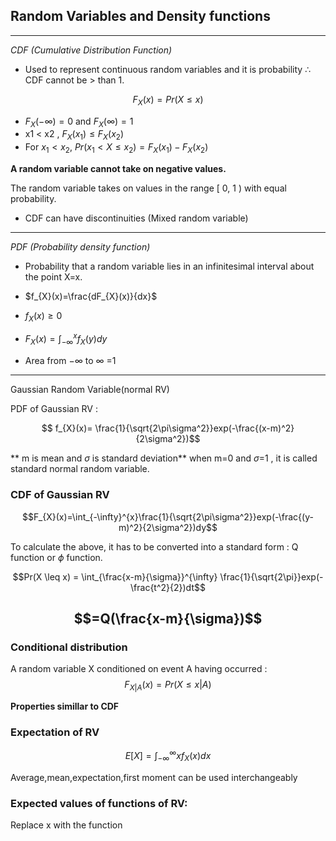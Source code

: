 ## Random Variables and Density functions 
---

*CDF (Cumulative Distribution Function)*

* Used to represent continuous random variables and it is probability $\therefore$ CDF cannot be > than 1.

$$F_{X}(x)=Pr(X \leq x)$$

* $F_{X}({- \infty})= 0$ and $F_{X}({\infty})=1$
*  x1 < x2 , $F_{X}(x_{1}) \leq F_{X}(x_{2})$
* For $x_{1}<x_{2}$, $Pr(x_{1}<X \leq x_{2})= F_{X}     (x_{1})- F_{X}(x_{2})$ 

 **A random variable cannot take on negative values.**

The random variable takes on values in the range [ 0, 1 ) with equal probability.

* CDF can have discontinuities (Mixed random variable)

---

*PDF (Probability density function)*

* Probability that a random variable lies in an infinitesimal interval about the point X=x.

* $f_{X}(x)=\frac{dF_{X}(x)}{dx}$

* $f_{X}(x) \geq 0$
* $F_{X}(x)=\int_{-\infty}^{x} f_{X}(y)dy$
* Area from $-\infty$ to $\infty$ =1

---
Gaussian Random Variable(normal RV)

PDF of Gaussian RV :

 $$ f_{X}(x)= \frac{1}{\sqrt{2\pi\sigma^2}}exp(-\frac{(x-m)^2}{2\sigma^2})$$

** m is mean and $\sigma$ is standard deviation**
when m=0 and $\sigma$=1 , it is called standard normal random variable.

### CDF of Gaussian RV

  $$F_{X}(x)=\int_{-\infty}^{x}\frac{1}{\sqrt{2\pi\sigma^2}}exp(-\frac{(y-m)^2}{2\sigma^2})dy$$

To calculate the above, it has to be converted into a standard form : Q function or  $\phi$ function. 

$$Pr(X \leq x) = \int_{\frac{x-m}{\sigma}}^{\infty} \frac{1}{\sqrt{2\pi}}exp(-\frac{t^2}{2})dt$$

$$=Q(\frac{x-m}{\sigma})$$
---
### Conditional distribution

A random variable X conditioned on event A having occurred :
$$F_{X|A}(x)=Pr(X \leq x |A)$$

**Properties simillar to CDF**

### Expectation of RV

$$E[X]=\int_{-\infty}^{\infty}x f_{X}(x)dx$$

Average,mean,expectation,first moment can be used interchangeably

### Expected values of functions of RV:
Replace x with the function